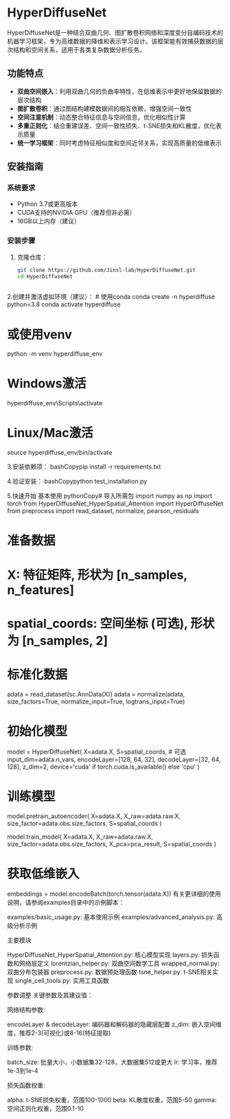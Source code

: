 # HyperDiffuseNet

HyperDiffuseNet是一种结合双曲几何、图扩散卷积网络和深度变分自编码技术的机器学习框架，专为高维数据的降维和表示学习设计。该框架能有效捕获数据的层次结构和空间关系，适用于各类复杂数据分析任务。

## 功能特点

- **双曲空间嵌入**：利用双曲几何的负曲率特性，在低维表示中更好地保留数据的层次结构
- **图扩散卷积**：通过图结构建模数据间的相互依赖，增强空间一致性
- **空间注意机制**：动态整合特征信息与空间信息，优化相似性计算
- **多重正则化**：结合重建误差、空间一致性损失、t-SNE损失和KL散度，优化表示质量
- **统一学习框架**：同时考虑特征相似度和空间近邻关系，实现高质量的低维表示

## 安装指南

### 系统要求

- Python 3.7或更高版本
- CUDA支持的NVIDIA GPU（推荐但非必需）
- 16GB以上内存（建议）

### 安装步骤

1. 克隆仓库：
   ```bash
   git clone https://github.com/Jinsl-lab/HyperDiffuseNet.git
   cd HyperDiffuseNet
  
2.创建并激活虚拟环境（建议）：
    # 使用conda
conda create -n hyperdiffuse python=3.8
conda activate hyperdiffuse

# 或使用venv
python -m venv hyperdiffuse_env
# Windows激活
hyperdiffuse_env\Scripts\activate
# Linux/Mac激活
source hyperdiffuse_env/bin/activate

  
3.安装依赖项：
bashCopypip install -r requirements.txt

4.验证安装：
bashCopypython test_installation.py


5.快速开始
基本使用
pythonCopy# 导入所需包
import numpy as np
import torch
from HyperDiffuseNet_HyperSpatial_Attention import HyperDiffuseNet
from preprocess import read_dataset, normalize, pearson_residuals

# 准备数据
# X: 特征矩阵, 形状为 [n_samples, n_features]
# spatial_coords: 空间坐标 (可选), 形状为 [n_samples, 2]

# 标准化数据
adata = read_dataset(sc.AnnData(X))
adata = normalize(adata, size_factors=True, normalize_input=True, logtrans_input=True)

# 初始化模型
model = HyperDiffuseNet(
    X=adata.X,
    S=spatial_coords,  # 可选
    input_dim=adata.n_vars,
    encodeLayer=[128, 64, 32],
    decodeLayer=[32, 64, 128],
    z_dim=2,
    device='cuda' if torch.cuda.is_available() else 'cpu'
)

# 训练模型
model.pretrain_autoencoder(
    X=adata.X,
    X_raw=adata.raw.X,
    size_factor=adata.obs.size_factors,
    S=spatial_coords
)

model.train_model(
    X=adata.X,
    X_raw=adata.raw.X,
    size_factor=adata.obs.size_factors,
    X_pca=pca_result,
    S=spatial_coords
)

# 获取低维嵌入
embeddings = model.encodeBatch(torch.tensor(adata.X))
有关更详细的使用说明，请参阅examples目录中的示例脚本：

examples/basic_usage.py: 基本使用示例
examples/advanced_analysis.py: 高级分析示例

主要模块

HyperDiffuseNet_HyperSpatial_Attention.py: 核心模型实现
layers.py: 损失函数和网络层定义
lorentzian_helper.py: 双曲空间数学工具
wrapped_normal.py: 双曲分布包装器
preprocess.py: 数据预处理函数
tsne_helper.py: t-SNE相关实现
single_cell_tools.py: 实用工具函数

参数调整
关键参数及其建议值：

网络结构参数:

encodeLayer & decodeLayer: 编码器和解码器的隐藏层配置
z_dim: 嵌入空间维度，推荐2-3(可视化)或8-16(特征提取)


训练参数:

batch_size: 批量大小，小数据集32-128，大数据集512或更大
lr: 学习率，推荐1e-3到1e-4


损失函数权重:

alpha: t-SNE损失权重，范围100-1000
beta: KL散度权重，范围5-50
gamma: 空间正则化权重，范围0.1-10
